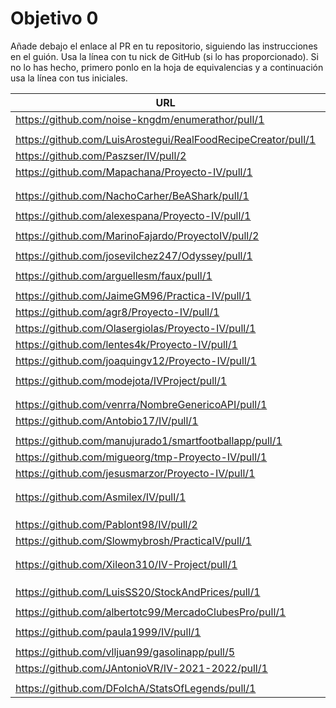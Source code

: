 # Objetivo 0

Añade debajo el enlace al PR en tu repositorio, siguiendo las instrucciones en
el guión. Usa la línea con tu nick de GitHub (si lo has proporcionado). Si no lo
has hecho, primero ponlo en la hoja de equivalencias y a continuación usa la
línea con tus iniciales.

| URL                                        | Versión | Alcanzado |
|--------------------------------------------|---------|-----------|
| https://github.com/noise-kngdm/enumerathor/pull/1 | 0.0.1 | |
| <!-- Enlace de A E M --> | | |
| https://github.com/LuisArostegui/RealFoodRecipeCreator/pull/1 | 0.0.1 |✓ |
| https://github.com/Paszser/IV/pull/2 | 0.0.1 |✓ |
| https://github.com/Mapachana/Proyecto-IV/pull/1 | 0.0.1 | |
| <!-- Enlace de IgnasiCR --> | | |
| <!-- Enlace de eantoniocalo18 --> | | |
| https://github.com/NachoCarher/BeAShark/pull/1 | 0.0.1 | ✓ |
| <!-- Enlace de Balrrach --> | | |
| https://github.com/alexespana/Proyecto-IV/pull/1 | 0.0.1 | ✓ |
| <!-- Enlace de E M J --> | | |
| https://github.com/MarinoFajardo/ProyectoIV/pull/2 | 0.0.1 | |
| <!-- Enlace de danifm1321 --> | | |
| https://github.com/josevilchez247/Odyssey/pull/1 | 0.0.1 |  |
| <!-- Enlace de arguellesm --> | | |
| https://github.com/arguellesm/faux/pull/1 | 0.0.1 |  |
| <!-- Enlace de F A D --> | | |
| https://github.com/JaimeGM96/Practica-IV/pull/1 | 0.0.1 |  |
| https://github.com/agr8/Proyecto-IV/pull/1 | 0.0.1 | ✓ |
| https://github.com/Olasergiolas/Proyecto-IV/pull/1 | 0.0.1 | ✓ |
| https://github.com/lentes4k/Proyecto-IV/pull/1 | 0.0.1 | |
| https://github.com/joaquingv12/Proyecto-IV/pull/1 | 0.0.1 | ✓ |
| <!-- Enlace de gomares --> | | |
| https://github.com/modejota/IVProject/pull/1 | 0.0.1 | ✓ |
| <!-- Enlace de G R A A --> | | |
| <!-- Enlace de H G J M --> | | |
| https://github.com/venrra/NombreGenericoAPI/pull/1  | v0.0.0 | |
| https://github.com/Antobio17/IV/pull/1 | 0.0.1 | ✓ |
| <!-- Enlace de J T M --> | | |
| https://github.com/manujurado1/smartfootballapp/pull/1 | 0.0.1 | ✓ |
| https://github.com/migueorg/tmp-Proyecto-IV/pull/1 | 0.0.1 | |
| https://github.com/jesusmarzor/Proyecto-IV/pull/1 | 0.0.1 | ✓  |
| <!-- Enlace de M B F A --> | | |
| <!-- Enlace de amerigal --> | | |
| https://github.com/Asmilex/IV/pull/1 | 0.0.2 | ✓ |
| <!-- Enlace de M P I --> | | |
| <!-- Enlace de M H A --> | | |
| <!-- Enlace de morevi --> | | |
| https://github.com/Pablont98/IV/pull/2 | 0.0.1 | ✓ |
| https://github.com/Slowmybrosh/PracticaIV/pull/1 | 0.0.1 |✓ |
| <!-- Enlace de O V S --> | | |
| <!-- Enlace de O R J L --> | | |
| https://github.com/Xileon310/IV-Project/pull/1 | | ✓ |
| <!-- Enlace de Parka015 --> | | |
| <!-- Enlace de S R E --> | | |
| <!-- Enlace de LuisSS20 --> | | |
| https://github.com/LuisSS20/StockAndPrices/pull/1 | 0.0.1 | |
| <!-- Enlace de juanfran00 --> | | |
| https://github.com/albertotc99/MercadoClubesPro/pull/1 | 0.0.1 | ✓ |
| <!-- Enlace de aleveji --> | | |
| https://github.com/paula1999/IV/pull/1 | 0.0.1 | |
| <!-- Enlace de xCyal --> | | |
| https://github.com/vlljuan99/gasolinapp/pull/5 | 0.0.1 | ✓ |
| https://github.com/JAntonioVR/IV-2021-2022/pull/1 | 0.0.1 | |
| <!-- Enlace de pablozafra97 --> | | |
| https://github.com/DFolchA/StatsOfLegends/pull/1 | 0.0.1 | ✓ |
